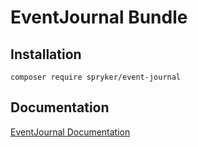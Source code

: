 # EventJournal Bundle

## Installation

```
composer require spryker/event-journal
```

## Documentation

[EventJournal Documentation](http://spryker.github.io/core/bundles/event-journal)

